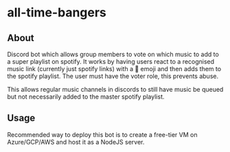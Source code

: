 # all-time-bangers

## About

Discord bot which allows group members to vote on which music to add to a super playlist on spotify. It works by having users react to a recognised music
link (currently just spotify links) with a 🐐 emoji and then
adds them to the spotify playlist. The user must have the voter role, this
prevents abuse.

This allows regular music channels
in discords to still have music be queued but not necessarily added to
the master spotify playlist.

## Usage

Recommended way to deploy this bot is to create a free-tier VM
on Azure/GCP/AWS and host it as a NodeJS server.